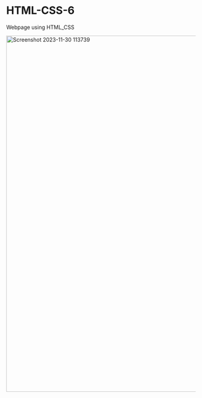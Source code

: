 # HTML-CSS-6
Webpage using HTML_CSS

<img width="945" alt="Screenshot 2023-11-30 113739" src="https://github.com/kuuunnjj/HTML-CSS-6/assets/127201867/511352c2-68bd-4ffc-9dcb-a6678a259b39">
